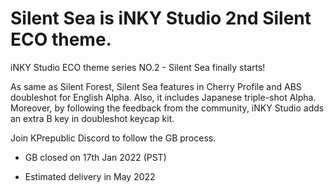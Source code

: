 # Silent Sea is iNKY Studio 2nd Silent ECO theme.
iNKY Studio ECO theme series NO.2 - Silent Sea finally starts!

As same as Silent Forest,  Silent Sea features in Cherry Profile and ABS doubleshot for English Alpha. Also, it includes Japanese triple-shot Alpha.  Moreover, by following the feedback from the community, iNKY Studio adds an extra B key in doubleshot keycap kit.

Join KPrepublic Discord to follow the GB process.

- GB closed on 17th Jan 2022 (PST)

- Estimated delivery in May 2022
